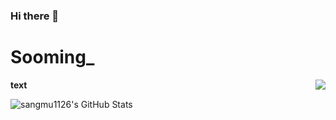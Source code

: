 ### Hi there 👋

<h1>Sooming_</h1>
<strong>text</strong>
<img src="https://encrypted-tbn0.gstatic.com/images?q=tbn:ANd9GcQzwEicYLTmxKTFhG9D65nl8OesjX1PTQD27g&usqp=CAU" align="right"/>

![sangmu1126's GitHub Stats](https://github-readme-stats.vercel.app/api?username=sangmu1126&show_icons=true)

<!--
**sangmu1126/sangmu1126** is a ✨ _special_ ✨ repository because its `README.md` (this file) appears on your GitHub profile.

Here are some ideas to get you started:

- 🔭 I’m currently working on ...
- 🌱 I’m currently learning ...
- 👯 I’m looking to collaborate on ...
- 🤔 I’m looking for help with ...
- 💬 Ask me about ...
- 📫 How to reach me: ...
- 😄 Pronouns: ...
- ⚡ Fun fact: ...
-->
